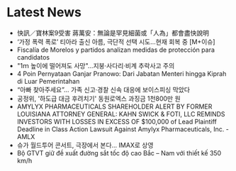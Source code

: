 # Latest News
-  快訊／寶林案9受害 蔣萬安：無論是罕見細菌或「人為」都會盡快說明
-  ‘가정 폭력 폭로’ 티아라 출신 아름, 극단적 선택 시도...현재 회복 중 [M+이슈]
-  Fiscalía de Morelos y partidos analizan medidas de protección para candidatos
-  "1ｍ 높이에 떨어져도 사망"…지붕·사다리·비계 추락사고 주의
-  4 Poin Pernyataan Ganjar Pranowo: Dari Jabatan Menteri hingga Kiprah di Luar Pemerintahan
-  “아빠 찾아주세요”… 가족 신고·경찰 신속 대응에 보이스피싱 막았다
-  공정위, '하도급 대금 후려치기' 동원로엑스 과징금 1천800만 원
-  AMYLYX PHARMACEUTICALS SHAREHOLDER ALERT BY FORMER LOUISIANA ATTORNEY GENERAL: KAHN SWICK & FOTI, LLC REMINDS INVESTORS WITH LOSSES IN EXCESS OF $100,000 of Lead Plaintiff Deadline in Class Action Lawsuit Against Amylyx Pharmaceuticals, Inc. - AMLX
-  슈가 월드투어 콘서트, 극장에서 본다… IMAX로 상영
-  Bộ GTVT giữ đề xuất đường sắt tốc độ cao Bắc – Nam với thiết kế 350 km/h
